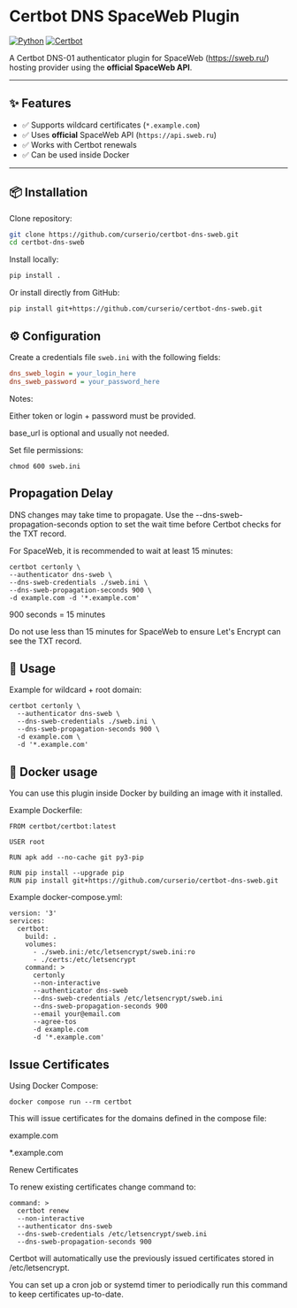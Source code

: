 # Certbot DNS SpaceWeb Plugin

[![Python](https://img.shields.io/badge/python-3.8%2B-blue)]()
[![Certbot](https://img.shields.io/badge/certbot-compatible-brightgreen)]()

A Certbot DNS-01 authenticator plugin for SpaceWeb (https://sweb.ru/) hosting provider using the **official SpaceWeb API**.

---

## ✨ Features
- ✅ Supports wildcard certificates (`*.example.com`)
- ✅ Uses **official** SpaceWeb API (`https://api.sweb.ru`)
- ✅ Works with Certbot renewals
- ✅ Can be used inside Docker

---

## 📦 Installation

Clone repository:

```bash
git clone https://github.com/curserio/certbot-dns-sweb.git
cd certbot-dns-sweb
```

Install locally:

```bash
pip install .
```

Or install directly from GitHub:

```
pip install git+https://github.com/curserio/certbot-dns-sweb.git
```

## ⚙️ Configuration

Create a credentials file `sweb.ini` with the following fields:

```ini
dns_sweb_login = your_login_here
dns_sweb_password = your_password_here
```

Notes:

Either token or login + password must be provided.

base_url is optional and usually not needed.

Set file permissions:

```
chmod 600 sweb.ini
```

## Propagation Delay

DNS changes may take time to propagate. Use the --dns-sweb-propagation-seconds option to set the wait time before Certbot checks for the TXT record.

For SpaceWeb, it is recommended to wait at least 15 minutes:

```
certbot certonly \
--authenticator dns-sweb \
--dns-sweb-credentials ./sweb.ini \
--dns-sweb-propagation-seconds 900 \
-d example.com -d '*.example.com'
```

900 seconds = 15 minutes

Do not use less than 15 minutes for SpaceWeb to ensure Let's Encrypt can see the TXT record.

## 🚀 Usage

Example for wildcard + root domain:

```
certbot certonly \
  --authenticator dns-sweb \
  --dns-sweb-credentials ./sweb.ini \
  --dns-sweb-propagation-seconds 900 \
  -d example.com \
  -d '*.example.com'
```

## 🐳 Docker usage

You can use this plugin inside Docker by building an image with it installed.

Example Dockerfile:

```
FROM certbot/certbot:latest

USER root

RUN apk add --no-cache git py3-pip

RUN pip install --upgrade pip
RUN pip install git+https://github.com/curserio/certbot-dns-sweb.git
```

Example docker-compose.yml:

```
version: '3'
services:
  certbot:
    build: .
    volumes:
      - ./sweb.ini:/etc/letsencrypt/sweb.ini:ro
      - ./certs:/etc/letsencrypt
    command: >
      certonly
      --non-interactive
      --authenticator dns-sweb
      --dns-sweb-credentials /etc/letsencrypt/sweb.ini
      --dns-sweb-propagation-seconds 900
      --email your@email.com
      --agree-tos
      -d example.com
      -d '*.example.com'
```

## Issue Certificates

Using Docker Compose:

```
docker compose run --rm certbot
```

This will issue certificates for the domains defined in the compose file:

example.com

*.example.com


Renew Certificates

To renew existing certificates change command to:

```
command: >
  certbot renew
  --non-interactive
  --authenticator dns-sweb
  --dns-sweb-credentials /etc/letsencrypt/sweb.ini
  --dns-sweb-propagation-seconds 900
```

Certbot will automatically use the previously issued certificates stored in /etc/letsencrypt.

You can set up a cron job or systemd timer to periodically run this command to keep certificates up-to-date.
